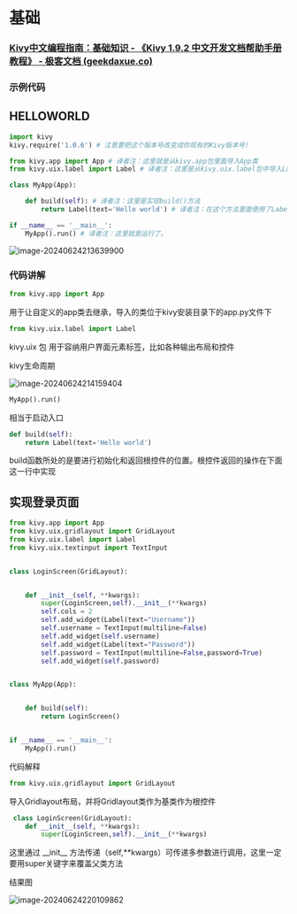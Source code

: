 # 基础

### [Kivy中文编程指南：基础知识 - 《Kivy 1.9.2 中文开发文档帮助手册教程》 - 极客文档 (geekdaxue.co)](https://geekdaxue.co/read/Kivy-doc-zh/02-Kivy-Basics.md)

### 示例代码

## HELLOWORLD

```python
import kivy
kivy.require('1.0.6') # 注意要把这个版本号改变成你现有的Kivy版本号!

from kivy.app import App # 译者注：这里就是从kivy.app包里面导入App类
from kivy.uix.label import Label # 译者注：这里是从kivy.uix.label包中导入Label控件，这里都注意开头字母要大写

class MyApp(App):

    def build(self): # 译者注：这里是实现build()方法
        return Label(text='Hello world') # 译者注：在这个方法里面使用了Label控件

if __name__ == '__main__':
    MyApp().run() # 译者注：这里就是运行了。
```

![image-20240624213639900](http://111.229.225.13:81/i/2024/06/24/zc160o-2.png)

### 代码讲解

```python
from kivy.app import App
```

用于让自定义的app类去继承，导入的类位于kivy安装目录下的app.py文件下

```python
from kivy.uix.label import Label
```

kivy.uix 包 用于容纳用户界面元素标签，比如各种输出布局和控件

kivy生命周期

![image-20240624214159404](http://111.229.225.13:81/i/2024/06/24/zfasgq-2.png)

```python
MyApp().run()
```

相当于启动入口

```python
def build(self):
	return Label(text='Hello world')
```

build函数所处的是要进行初始化和返回根控件的位置。根控件返回的操作在下面这一行中实现



## 实现登录页面

```python
from kivy.app import App
from kivy.uix.gridlayout import GridLayout
from kivy.uix.label import Label
from kivy.uix.textinput import TextInput


class LoginScreen(GridLayout):


    def __init__(self, **kwargs):
        super(LoginScreen,self).__init__(**kwargs)
        self.cols = 2
        self.add_widget(Label(text="Username"))
        self.username = TextInput(multiline=False)
        self.add_widget(self.username)
        self.add_widget(Label(text="Password"))
        self.password = TextInput(multiline=False,password=True)
        self.add_widget(self.password)


class MyApp(App):


    def build(self):
        return LoginScreen()


if __name__ == '__main__':
    MyApp().run()
```

代码解释

```python
from kivy.uix.gridlayout import GridLayout
```

导入Gridlayout布局，并将Gridlayout类作为基类作为根控件

```python
 class LoginScreen(GridLayout):
    def __init__(self, **kwargs):
        super(LoginScreen,self).__init__(**kwargs)
```

这里通过 _\_init\_\_ 方法传递（self,**kwargs）可传递多参数进行调用，这里一定要用super关键字来覆盖父类方法

结果图

![image-20240624220109862](http://111.229.225.13:81/i/2024/06/24/10ehil2-2.png)

